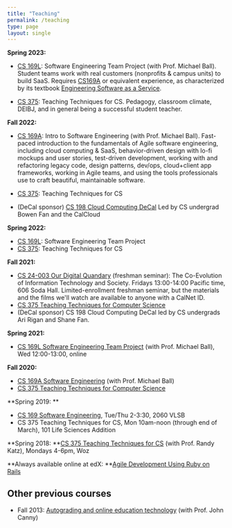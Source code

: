 ```yaml
---
title: "Teaching"
permalink: /teaching
type: page
layout: single
---
```


**Spring 2023:**

- [CS 169L](https://cs169L.cs169.org): Software Engineering Team
Project (with Prof. Michael Ball).  Student teams work with real customers (nonprofits & campus
units) to build SaaS.  Requires [CS169A](https://cs169a.cs169.org) or
equivalent experience, as characterized by its textbook [Engineering
Software as a Service](http://saasbook.info).

- [CS 375](https://cs375.org): Teaching Techniques for CS.  Pedagogy,
classroom climate, DEIBJ, and in general being a successful student teacher.


**Fall 2022:**

- [CS 169A](https://cs169a.cs169.org): Intro to Software Engineering
(with Prof. Michael Ball). Fast-paced introduction to the
fundamentals of Agile software engineering, including cloud computing
& SaaS, behavior-driven design with lo-fi mockups and user stories,
test-driven development, working 
with and refactoring legacy code, design patterns, dev/ops,
cloud+client app frameworks, working in Agile teams, and using the
tools professionals use to craft beautiful, maintainable software.

- [CS 375](https://cs375.org): Teaching Techniques for CS

-   (DeCal sponsor) [CS 198 Cloud Computing
DeCal](https://cloudatcal.org) Led by CS undergrad Bowen Fan and the CalCloud

**Spring 2022:**

- [CS 169L](https://cs169L.cs169.org): Software Engineering Team Project
- [CS 375](https://cs375.org): Teaching Techniques for CS

**Fall 2021:**

-   [CS 24-003 Our Digital Quandary](http://digitalquandary.org/) (freshman seminar): The Co-Evolution of Information Technology and Society. Fridays 13:00-14:00 Pacific time, 606 Soda Hall. Limited-enrollment freshman seminar, but the materials and the films we'll watch are available to anyone with a CalNet ID.
-   [CS 375 Teaching Techniques for Computer Science](http://cs375.org/)
-   (DeCal sponsor) CS 198 Cloud Computing DeCal led by CS undergrads Ari Rigan and Shane Fan.

**Spring 2021:**

-   [CS 169L Software Engineering Team Project](http://cs169l.cs169.org/) (with Prof. Michael Ball), Wed 12:00-13:00, online

**Fall 2020:**

-   [CS 169A Software Engineering](https://bcourses.berkeley.edu/courses/1497383) (with Prof. Michael Ball)
-   [CS 375 Teaching Techniques for Computer Science](https://bcourses.berkeley.edu/courses/1494605)

**Spring 2019: **

-   [CS 169 Software Engineering](http://cs169.saas-class.org/), Tue/Thu 2-3:30, 2060 VLSB
-   CS 375 Teaching Techniques for CS, Mon 10am-noon (through end of March), 101 Life Sciences Addition

**Spring 2018: **[CS 375 Teaching Techniques for
CS](https://edge.edx.org/courses/course-v1%3ABerkeley%2BCS375%2Bspring2016/) (with
Prof. Randy Katz), Mondays 4-6pm, Woz

**Always available online at edX: **[Agile Development Using Ruby on Rails](http://saas-class.org/) 

Other previous courses
----------------

-   Fall 2013: [Autograding and online education technology](https://ucberkeley.instructure.com/courses/1164764) (with Prof. John Canny)

